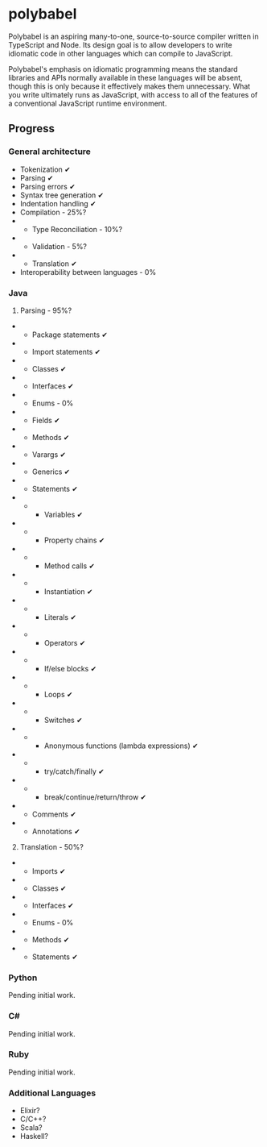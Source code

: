 # polybabel

Polybabel is an aspiring many-to-one, source-to-source compiler written in TypeScript and Node. Its design goal is to allow developers to write idiomatic code in other languages which can compile to JavaScript.

Polybabel's emphasis on idiomatic programming means the standard libraries and APIs normally available in these languages will be absent, though this is only because it effectively makes them unnecessary. What you write ultimately runs as JavaScript, with access to all of the features of a conventional JavaScript runtime environment.

## Progress

### General architecture

* Tokenization ✔
* Parsing ✔
* Parsing errors ✔
* Syntax tree generation ✔
* Indentation handling ✔
* Compilation - 25%?
* * Type Reconciliation - 10%?
* * Validation - 5%?
* * Translation ✔
* Interoperability between languages - 0%

### Java
1. Parsing - 95%?
* * Package statements ✔
* * Import statements ✔
* * Classes ✔
* * Interfaces ✔
* * Enums - 0%
* * Fields ✔
* * Methods ✔
* * Varargs ✔
* * Generics ✔
* * Statements ✔
* * - Variables ✔
* * - Property chains ✔
* * - Method calls ✔
* * - Instantiation ✔
* * - Literals ✔
* * - Operators ✔
* * - If/else blocks ✔
* * - Loops ✔
* * - Switches ✔
* * - Anonymous functions (lambda expressions) ✔
* * - try/catch/finally ✔
* * - break/continue/return/throw ✔
* * Comments ✔
* * Annotations ✔
2. Translation - 50%?
* * Imports ✔
* * Classes ✔
* * Interfaces ✔
* * Enums - 0%
* * Methods ✔
* * Statements ✔

### Python
Pending initial work.

### C#
Pending initial work.

### Ruby
Pending initial work.

### Additional Languages
* Elixir?
* C/C++?
* Scala?
* Haskell?